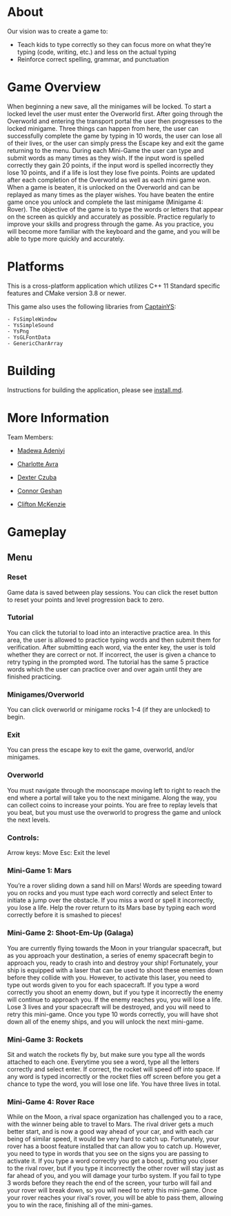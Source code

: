 # **About**
Our vision was to create a game to:
   - Teach kids to type correctly so they can focus more on what they’re typing (code, writing, etc.) and less on the actual typing
   - Reinforce correct spelling, grammar, and punctuation

# **Game Overview**
When beginning a new save, all the minigames will be locked. To start a locked level the user must enter the Overworld first. After going through the Overworld and entering the transport portal the user then progresses to the locked minigame. Three things can happen from here, the user can successfully complete the game by typing in 10 words, the user can lose all of their lives, or the user can simply press the Escape key and exit the game returning to the menu.  During each Mini-Game the user can type and submit words as many times as they wish. If the input word is spelled correctly they gain 20 points, if the input word is spelled incorrectly they lose 10 points, and if a life is lost they lose five points. Points are updated after each completion of the Overworld as well as each mini game won. When a game is beaten, it is unlocked on the Overworld and can be replayed as many times as the player wishes. You have beaten the entire game once you unlock and complete the last minigame (Minigame 4: Rover). The objective of the game is to type the words or letters that appear on the screen as quickly and accurately as possible. Practice regularly to improve your skills and progress through the game. As you practice, you will become more familiar with the keyboard and the game, and you will be able to type more quickly and accurately.


# **Platforms**
This is a cross-platform application which utilizes C++ 11 Standard specific features and CMake version 3.8 or newer. 

This game also uses the following libraries from [CaptainYS](https://github.com/captainys):

    - FsSimpleWindow
    - YsSimpleSound
    - YsPng
    - YsGLFontData
    - GenericCharArray

# **Building**

Instructions for building the application, please see [install.md](https://github.com/cgeshan/Typing-Team/blob/main/install.md). 

# **More Information**
Team Members: 

   - [Madewa Adeniyi](https://www.linkedin.com/in/madewa-adeniyi/)

   - [Charlotte Avra](https://www.linkedin.com/in/charlotteavra/)

   - [Dexter Czuba](https://www.linkedin.com/in/dexter-czuba-3b6536218/)


   - [Connor Geshan](https://cgeshan.github.io)


   - [Clifton McKenzie](https://www.linkedin.com/in/clifton-mckenzie/)

# **Gameplay**
## Menu
### Reset
Game data is saved between play sessions. You can click the reset button to reset your points and level progression back to zero. 

### Tutorial
You can click the tutorial to load into an interactive practice area. In this area, the user is allowed to practice typing words and then submit them for verification. After submitting each word, via the enter key, the user is told whether they are correct or not. If incorrect, the user is given a chance to retry typing in the prompted word. The tutorial has the same 5 practice words which the user can practice over and over again until they are finished practicing. 

### Minigames/Overworld
You can click overworld or minigame rocks 1-4 (if they are unlocked) to begin.

### Exit
You can press the escape key to exit the game, overworld, and/or minigames. 

### Overworld
You must navigate through the moonscape moving left to right to reach the end where a portal will take you to the next minigame. Along the way, you can collect coins to increase your points. You are free to replay levels that you beat, but you must use the overworld to progress the game and unlock the next levels. 

### Controls:
Arrow keys: Move
Esc: Exit the level

### Mini-Game 1: Mars 
You’re a rover sliding down a sand hill on Mars! Words are speeding toward you on rocks and you must type each word correctly and select Enter to initiate a jump over the obstacle. If you miss a word or spell it incorrectly, you lose a life. Help the rover return to its Mars base by typing each word correctly before it is smashed to pieces!   

### Mini-Game 2: Shoot-Em-Up (Galaga)
You are currently flying towards the Moon in your triangular spacecraft, but as you approach your destination, a series of enemy spacecraft begin to approach you, ready to crash into and destroy your ship! Fortunately, your ship is equipped with a laser that can be used to shoot these enemies down before they collide with you. However, to activate this laser, you need to type out words given to you for each spacecraft. If you type a word correctly you shoot an enemy down, but if you type it incorrectly the enemy will continue to approach you. If the enemy reaches you, you will lose a life. Lose 3 lives and your spacecraft will be destroyed, and you will need to retry this mini-game. Once you type 10 words correctly, you will have shot down all of the enemy ships, and you will unlock the next mini-game.

### Mini-Game 3: Rockets
Sit and watch the rockets fly by, but make sure you type all the words attached to each one. Everytime you see a word, type all the letters correctly and select enter. If correct, the rocket will speed off into space. If any word is typed incorrectly or the rocket flies off screen before you get a chance to type the word, you will lose one life. You have three lives in total.   

### Mini-Game 4: Rover Race
While on the Moon, a rival space organization has challenged you to a race, with the winner being able to travel to Mars. The rival driver gets a much better start, and is now a good way ahead of your car, and with each car being of similar speed, it would be very hard to catch up. Fortunately, your rover has a boost feature installed that can allow you to catch up. However, you need to type in words that you see on the signs you are passing to activate it. If you type a word correctly you get a boost, putting you closer to the rival rover, but if you type it incorrectly the other rover will stay just as far ahead of you, and you will damage your turbo system. If you fail to type 3 words before they reach the end of the screen, your turbo will fail and your rover will break down, so you will need to retry this mini-game. Once your rover reaches your rival's rover, you will be able to pass them, allowing you to win the race, finishing all of the mini-games.

   
